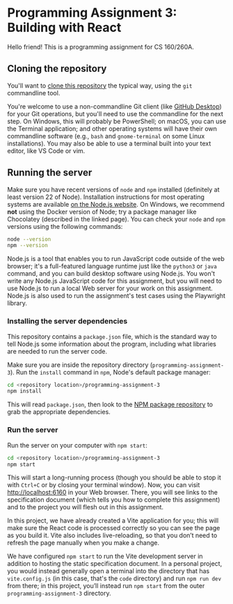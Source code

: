 # Programming Assignment 3: Building with React

Hello friend! This is a programming assignment for CS 160/260A.

## Cloning the repository

You'll want to [clone this repository](https://docs.github.com/en/repositories/creating-and-managing-repositories/cloning-a-repository) the typical way, using the `git` commandline tool.

You're welcome to use a non-commandline Git client (like [GitHub Desktop](https://desktop.github.com/)) for your Git operations, but you'll need to use the commandline for the next step.
On Windows, this will probably be PowerShell; on macOS, you can use the Terminal application; and other operating systems will have their own commandline software (e.g., `bash` and `gnome-terminal` on some Linux installations).
You may also be able to use a terminal built into your text editor, like VS Code or vim.

## Running the server

Make sure you have recent versions of `node` and `npm` installed (definitely at least version 22 of Node).
Installation instructions for most operating systems are available [on the Node.js website](https://nodejs.org/en/download).
On Windows, we recommend <strong>not</strong> using the Docker version of Node; try a package manager like Chocolatey (described in the linked page).
You can check your `node` and `npm` versions using the following commands:

```bash
node --version
npm --version
```

Node.js is a tool that enables you to run JavaScript code outside of the web browser; it's a full-featured language runtime just like the `python3` or `java` command, and you can build desktop software using Node.js.
You won't write any Node.js JavaScript code for this assignment, but you will need to use Node.js to run a local Web server for your work on this assignment.
Node.js is also used to run the assignment's test cases using the Playwright library.

### Installing the server dependencies

This repository contains a `package.json` file, which is the standard way to tell Node.js some information about the program, including what libraries are needed to run the server code.

Make sure you are inside the repository directory (`programming-assignment-3`).
Run the `install` command in `npm`, Node's default package manager:

```bash
cd <repository location>/programming-assignment-3
npm install
```

This will read `package.json`, then look to the [NPM package repository](https://www.npmjs.com/) to grab the appropriate dependencies.

<!-- removed autograder instructions here. add them back in for PA4! -->

### Run the server

Run the server on your computer with <code>npm start</code>:

```bash
cd <repository location>/programming-assignment-3
npm start
```

This will start a long-running process (though you should be able to stop it with `Ctrl+C` or by closing your terminal window).
Now, you can visit <a href="http://localhost:6160">http://localhost:6160</a> in your Web browser.
There, you will see links to the specification document (which tells you how to complete this assignment) and to the project you will flesh out in this assignment.

In this project, we have already created a Vite application for you; this will make sure the React code is processed correctly so you can see the page as you build it.
Vite also includes live-reloading, so that you don’t need to refresh the page manually when you make a change.

We have configured `npm start` to run the Vite development server in addition to hosting the static specification document.
In a personal project, you would instead generally open a terminal into the directory that has `vite.config.js` (in this case, that's the `code` directory) and run `npm run dev` from there; in this project, you’ll instead run `npm start` from the outer `programming-assignment-3` directory.
